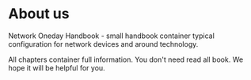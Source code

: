# About us

Network Oneday Handbook - small handbook container typical configuration for network devices and around technology. 

All chapters container full information. You don't need read all book. We hope it will be helpful for you.
